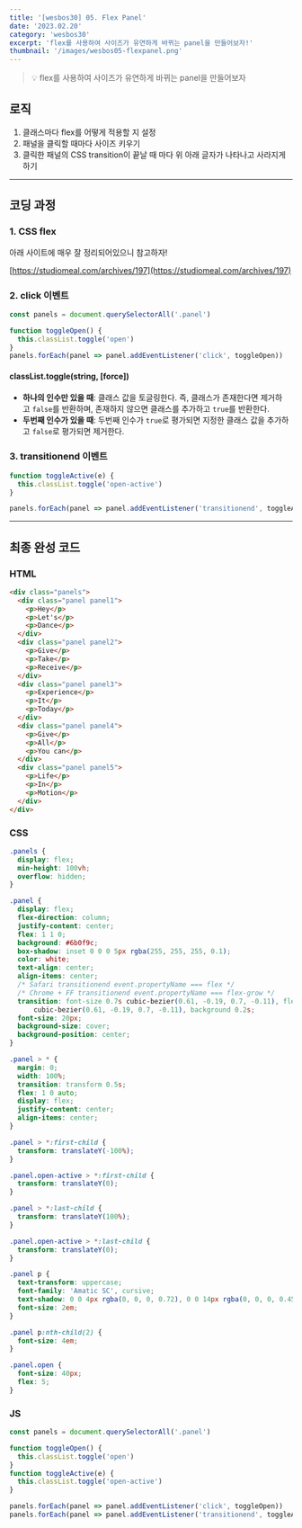 ```yaml
---
title: '[wesbos30] 05. Flex Panel'
date: '2023.02.20'
category: 'wesbos30'
excerpt: 'flex를 사용하여 사이즈가 유연하게 바뀌는 panel을 만들어보자!'
thumbnail: '/images/wesbos05-flexpanel.png'
---
```


> 💡 flex를 사용하여 사이즈가 유연하게 바뀌는 panel을 만들어보자

## 로직

1. 클래스마다 flex를 어떻게 적용할 지 설정
2. 패널을 클릭할 때마다 사이즈 키우기
3. 클릭한 패널의 CSS transition이 끝날 때 마다 위 아래 글자가 나타나고 사라지게 하기

---

## 코딩 과정

### 1. CSS flex

아래 사이트에 매우 잘 정리되어있으니 참고하자!

[https://studiomeal.com/archives/197](https://studiomeal.com/archives/197)

### 2. click 이벤트

```jsx
const panels = document.querySelectorAll('.panel')

function toggleOpen() {
  this.classList.toggle('open')
}
panels.forEach(panel => panel.addEventListener('click', toggleOpen))
```

#### classList.toggle(string, [force])

- **하나의 인수만 있을 때**: 클래스 값을 토글링한다. 즉, 클래스가 존재한다면 제거하고 `false`를 반환하며, 존재하지 않으면 클래스를 추가하고 `true`를 반환한다.
- **두번째 인수가 있을 때**: 두번째 인수가 `true`로 평가되면 지정한 클래스 값을 추가하고 `false`로 평가되면 제거한다.

### 3. transitionend 이벤트

```jsx
function toggleActive(e) {
  this.classList.toggle('open-active')
}

panels.forEach(panel => panel.addEventListener('transitionend', toggleActive))
```

---

## 최종 완성 코드

### HTML

```html
<div class="panels">
  <div class="panel panel1">
    <p>Hey</p>
    <p>Let's</p>
    <p>Dance</p>
  </div>
  <div class="panel panel2">
    <p>Give</p>
    <p>Take</p>
    <p>Receive</p>
  </div>
  <div class="panel panel3">
    <p>Experience</p>
    <p>It</p>
    <p>Today</p>
  </div>
  <div class="panel panel4">
    <p>Give</p>
    <p>All</p>
    <p>You can</p>
  </div>
  <div class="panel panel5">
    <p>Life</p>
    <p>In</p>
    <p>Motion</p>
  </div>
</div>
```

### CSS

```css
.panels {
  display: flex;
  min-height: 100vh;
  overflow: hidden;
}

.panel {
  display: flex;
  flex-direction: column;
  justify-content: center;
  flex: 1 1 0;
  background: #6b0f9c;
  box-shadow: inset 0 0 0 5px rgba(255, 255, 255, 0.1);
  color: white;
  text-align: center;
  align-items: center;
  /* Safari transitionend event.propertyName === flex */
  /* Chrome + FF transitionend event.propertyName === flex-grow */
  transition: font-size 0.7s cubic-bezier(0.61, -0.19, 0.7, -0.11), flex 0.7s
      cubic-bezier(0.61, -0.19, 0.7, -0.11), background 0.2s;
  font-size: 20px;
  background-size: cover;
  background-position: center;
}

.panel > * {
  margin: 0;
  width: 100%;
  transition: transform 0.5s;
  flex: 1 0 auto;
  display: flex;
  justify-content: center;
  align-items: center;
}

.panel > *:first-child {
  transform: translateY(-100%);
}

.panel.open-active > *:first-child {
  transform: translateY(0);
}

.panel > *:last-child {
  transform: translateY(100%);
}

.panel.open-active > *:last-child {
  transform: translateY(0);
}

.panel p {
  text-transform: uppercase;
  font-family: 'Amatic SC', cursive;
  text-shadow: 0 0 4px rgba(0, 0, 0, 0.72), 0 0 14px rgba(0, 0, 0, 0.45);
  font-size: 2em;
}

.panel p:nth-child(2) {
  font-size: 4em;
}

.panel.open {
  font-size: 40px;
  flex: 5;
}
```

### JS

```jsx
const panels = document.querySelectorAll('.panel')

function toggleOpen() {
  this.classList.toggle('open')
}
function toggleActive(e) {
  this.classList.toggle('open-active')
}

panels.forEach(panel => panel.addEventListener('click', toggleOpen))
panels.forEach(panel => panel.addEventListener('transitionend', toggleActive))
```
